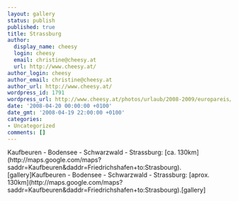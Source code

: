 ```yaml
---
layout: gallery
status: publish
published: true
title: Strassburg
author:
  display_name: cheesy
  login: cheesy
  email: christine@cheesy.at
  url: http://www.cheesy.at/
author_login: cheesy
author_email: christine@cheesy.at
author_url: http://www.cheesy.at/
wordpress_id: 1791
wordpress_url: http://www.cheesy.at/photos/urlaub/2008-2009/europareis/strassburg/
date: '2008-04-20 00:00:00 +0100'
date_gmt: '2008-04-19 22:00:00 +0100'
categories:
- Uncategorized
comments: []
---
```

<!--:de-->Kaufbeuren - Bodensee - Schwarzwald - Strassburg: [ca. 130km](http://maps.google.com/maps?saddr=Kaufbeuren&daddr=Friedrichshafen+to:Strasbourg).[gallery]<!--:--><!--:en-->Kaufbeuren - Bodensee - Schwarzwald - Strassburg: [aprox. 130km](http://maps.google.com/maps?saddr=Kaufbeuren&daddr=Friedrichshafen+to:Strasbourg).[gallery]<!--:-->
